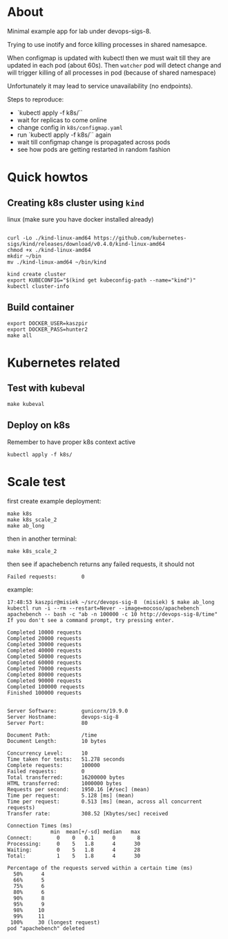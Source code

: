 # About

Minimal example app for lab under devops-sigs-8.

Trying to use inotify and force killing processes in shared namesapce.

When configmap is updated with kubectl then we must wait till
they are updated in each pod (about 60s).
Then `watcher` pod will detect change and will trigger killing of
all processes in pod (because of shared namespace)

Unfortunately it may lead to service unavailability (no endpoints).

Steps to reproduce:
- `kubectl apply -f k8s/``
- wait for replicas to come online
- change config in `k8s/configmap.yaml`
- run `kubectl apply -f k8s/`` again
- wait till configmap change is propagated across pods
- see how pods are getting restarted in random fashion

# Quick howtos
## Creating k8s cluster using `kind`

linux (make sure you have docker installed already)
```shell

curl -Lo ./kind-linux-amd64 https://github.com/kubernetes-sigs/kind/releases/download/v0.4.0/kind-linux-amd64
chmod +x ./kind-linux-amd64
mkdir ~/bin
mv ./kind-linux-amd64 ~/bin/kind

kind create cluster
export KUBECONFIG="$(kind get kubeconfig-path --name="kind")"
kubectl cluster-info
```


## Build container

```shell
export DOCKER_USER=kaszpir
export DOCKER_PASS=hunter2
make all
```

# Kubernetes related

## Test with kubeval

```shell
make kubeval
```

## Deploy on k8s

Remember to have proper k8s context active
```shell
kubectl apply -f k8s/
```

# Scale test
first create example deployment:
```shell
make k8s
make k8s_scale_2
make ab_long
```

then in another terminal:
```shell
make k8s_scale_2
```
then see if apachebench returns any failed requests, it should not
```text
Failed requests:        0
```

example:
```
17:48:53 kaszpir@misiek ~/src/devops-sig-8  (misiek) $ make ab_long
kubectl run -i --rm --restart=Never --image=mocoso/apachebench apachebench -- bash -c "ab -n 100000 -c 10 http://devops-sig-8/time"
If you don't see a command prompt, try pressing enter.

Completed 10000 requests
Completed 20000 requests
Completed 30000 requests
Completed 40000 requests
Completed 50000 requests
Completed 60000 requests
Completed 70000 requests
Completed 80000 requests
Completed 90000 requests
Completed 100000 requests
Finished 100000 requests


Server Software:        gunicorn/19.9.0
Server Hostname:        devops-sig-8
Server Port:            80

Document Path:          /time
Document Length:        10 bytes

Concurrency Level:      10
Time taken for tests:   51.278 seconds
Complete requests:      100000
Failed requests:        0
Total transferred:      16200000 bytes
HTML transferred:       1000000 bytes
Requests per second:    1950.16 [#/sec] (mean)
Time per request:       5.128 [ms] (mean)
Time per request:       0.513 [ms] (mean, across all concurrent requests)
Transfer rate:          308.52 [Kbytes/sec] received

Connection Times (ms)
              min  mean[+/-sd] median   max
Connect:        0    0   0.1      0       8
Processing:     0    5   1.8      4      30
Waiting:        0    5   1.8      4      28
Total:          1    5   1.8      4      30

Percentage of the requests served within a certain time (ms)
  50%      4
  66%      5
  75%      6
  80%      6
  90%      8
  95%      9
  98%     10
  99%     11
 100%     30 (longest request)
pod "apachebench" deleted
```

